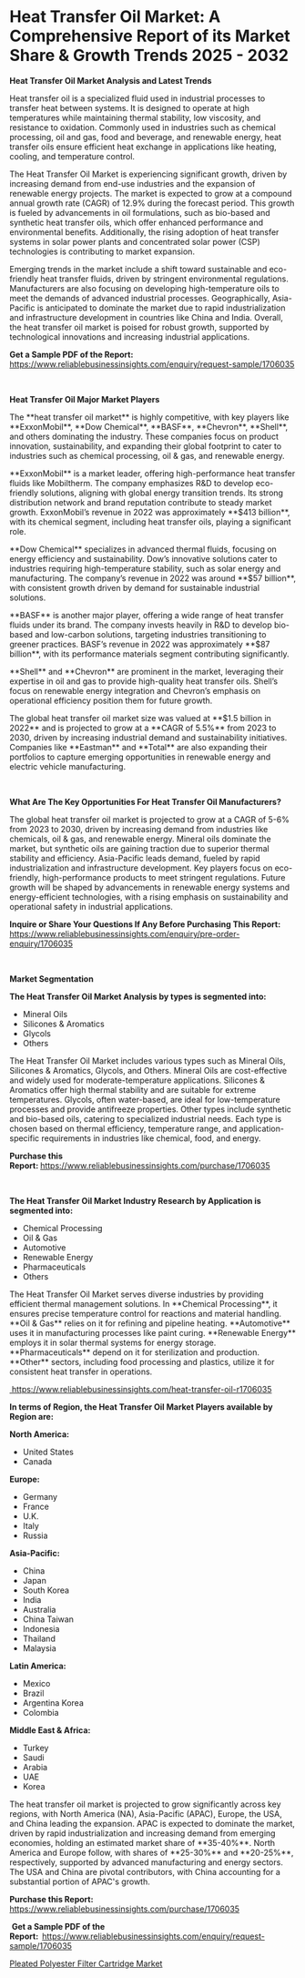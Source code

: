 <p><h1>Heat Transfer Oil Market: A Comprehensive Report of its Market Share & Growth Trends 2025 - 2032</h1></p><p><strong>Heat Transfer Oil Market Analysis and Latest Trends</strong></p>
<p><p>Heat transfer oil is a specialized fluid used in industrial processes to transfer heat between systems. It is designed to operate at high temperatures while maintaining thermal stability, low viscosity, and resistance to oxidation. Commonly used in industries such as chemical processing, oil and gas, food and beverage, and renewable energy, heat transfer oils ensure efficient heat exchange in applications like heating, cooling, and temperature control.</p><p>The Heat Transfer Oil Market is experiencing significant growth, driven by increasing demand from end-use industries and the expansion of renewable energy projects. The market is expected to grow at a compound annual growth rate (CAGR) of 12.9% during the forecast period. This growth is fueled by advancements in oil formulations, such as bio-based and synthetic heat transfer oils, which offer enhanced performance and environmental benefits. Additionally, the rising adoption of heat transfer systems in solar power plants and concentrated solar power (CSP) technologies is contributing to market expansion.</p><p>Emerging trends in the market include a shift toward sustainable and eco-friendly heat transfer fluids, driven by stringent environmental regulations. Manufacturers are also focusing on developing high-temperature oils to meet the demands of advanced industrial processes. Geographically, Asia-Pacific is anticipated to dominate the market due to rapid industrialization and infrastructure development in countries like China and India. Overall, the heat transfer oil market is poised for robust growth, supported by technological innovations and increasing industrial applications.</p></p>
<p><strong>Get a Sample PDF of the Report:&nbsp;</strong> <a href="https://www.reliablebusinessinsights.com/enquiry/request-sample/1706035?utm_campaign=2141&utm_medium=2&utm_source=Github&utm_content=ia&utm_term=25012025&utm_id=heat-transfer-oil">https://www.reliablebusinessinsights.com/enquiry/request-sample/1706035</a></p>
<p>&nbsp;</p>
<p><strong>Heat Transfer Oil Major Market Players</strong></p>
<p><p>The **heat transfer oil market** is highly competitive, with key players like **ExxonMobil**, **Dow Chemical**, **BASF**, **Chevron**, **Shell**, and others dominating the industry. These companies focus on product innovation, sustainability, and expanding their global footprint to cater to industries such as chemical processing, oil & gas, and renewable energy.</p><p>**ExxonMobil** is a market leader, offering high-performance heat transfer fluids like Mobiltherm. The company emphasizes R&D to develop eco-friendly solutions, aligning with global energy transition trends. Its strong distribution network and brand reputation contribute to steady market growth. ExxonMobil’s revenue in 2022 was approximately **$413 billion**, with its chemical segment, including heat transfer oils, playing a significant role.</p><p>**Dow Chemical** specializes in advanced thermal fluids, focusing on energy efficiency and sustainability. Dow’s innovative solutions cater to industries requiring high-temperature stability, such as solar energy and manufacturing. The company’s revenue in 2022 was around **$57 billion**, with consistent growth driven by demand for sustainable industrial solutions.</p><p>**BASF** is another major player, offering a wide range of heat transfer fluids under its brand. The company invests heavily in R&D to develop bio-based and low-carbon solutions, targeting industries transitioning to greener practices. BASF’s revenue in 2022 was approximately **$87 billion**, with its performance materials segment contributing significantly.</p><p>**Shell** and **Chevron** are prominent in the market, leveraging their expertise in oil and gas to provide high-quality heat transfer oils. Shell’s focus on renewable energy integration and Chevron’s emphasis on operational efficiency position them for future growth.</p><p>The global heat transfer oil market size was valued at **$1.5 billion in 2022** and is projected to grow at a **CAGR of 5.5%** from 2023 to 2030, driven by increasing industrial demand and sustainability initiatives. Companies like **Eastman** and **Total** are also expanding their portfolios to capture emerging opportunities in renewable energy and electric vehicle manufacturing.</p></p>
<p>&nbsp;</p>
<p><strong>What Are The Key Opportunities For Heat Transfer Oil Manufacturers?</strong></p>
<p><p>The global heat transfer oil market is projected to grow at a CAGR of 5-6% from 2023 to 2030, driven by increasing demand from industries like chemicals, oil & gas, and renewable energy. Mineral oils dominate the market, but synthetic oils are gaining traction due to superior thermal stability and efficiency. Asia-Pacific leads demand, fueled by rapid industrialization and infrastructure development. Key players focus on eco-friendly, high-performance products to meet stringent regulations. Future growth will be shaped by advancements in renewable energy systems and energy-efficient technologies, with a rising emphasis on sustainability and operational safety in industrial applications.</p></p>
<p><strong>Inquire or Share Your Questions If Any Before Purchasing This Report:</strong> <a href="https://www.reliablebusinessinsights.com/enquiry/pre-order-enquiry/1706035?utm_campaign=2141&utm_medium=2&utm_source=Github&utm_content=ia&utm_term=25012025&utm_id=heat-transfer-oil">https://www.reliablebusinessinsights.com/enquiry/pre-order-enquiry/1706035</a></p>
<p>&nbsp;</p>
<p><strong>Market Segmentation</strong></p>
<p><strong>The Heat Transfer Oil Market Analysis by types is segmented into:</strong></p>
<p><ul><li>Mineral Oils</li><li>Silicones & Aromatics</li><li>Glycols</li><li>Others</li></ul></p>
<p><p>The Heat Transfer Oil Market includes various types such as Mineral Oils, Silicones & Aromatics, Glycols, and Others. Mineral Oils are cost-effective and widely used for moderate-temperature applications. Silicones & Aromatics offer high thermal stability and are suitable for extreme temperatures. Glycols, often water-based, are ideal for low-temperature processes and provide antifreeze properties. Other types include synthetic and bio-based oils, catering to specialized industrial needs. Each type is chosen based on thermal efficiency, temperature range, and application-specific requirements in industries like chemical, food, and energy.</p></p>
<p><strong>Purchase this Report:&nbsp;</strong><a href="https://www.reliablebusinessinsights.com/purchase/1706035?utm_campaign=2141&utm_medium=2&utm_source=Github&utm_content=ia&utm_term=25012025&utm_id=heat-transfer-oil">https://www.reliablebusinessinsights.com/purchase/1706035</a></p>
<p>&nbsp;</p>
<p><strong>The Heat Transfer Oil Market Industry Research by Application is segmented into:</strong></p>
<p><ul><li>Chemical Processing</li><li>Oil & Gas</li><li>Automotive</li><li>Renewable Energy</li><li>Pharmaceuticals</li><li>Others</li></ul></p>
<p><p>The Heat Transfer Oil Market serves diverse industries by providing efficient thermal management solutions. In **Chemical Processing**, it ensures precise temperature control for reactions and material handling. **Oil & Gas** relies on it for refining and pipeline heating. **Automotive** uses it in manufacturing processes like paint curing. **Renewable Energy** employs it in solar thermal systems for energy storage. **Pharmaceuticals** depend on it for sterilization and production. **Other** sectors, including food processing and plastics, utilize it for consistent heat transfer in operations.</p></p>
<p><a href="https://www.reliablebusinessinsights.com/heat-transfer-oil-r1706035?utm_campaign=2141&utm_medium=2&utm_source=Github&utm_content=ia&utm_term=25012025&utm_id=heat-transfer-oil">&nbsp;https://www.reliablebusinessinsights.com/heat-transfer-oil-r1706035</a></p>
<p><strong>In terms of Region, the Heat Transfer Oil Market Players available by Region are:</strong></p>
<p>
    <p> <strong> North America: </strong>
        <ul>
            <li>United States</li>
            <li>Canada</li>
        </ul>
        </p> 
    <p> <strong> Europe: </strong>
        <ul>
            <li>Germany</li>
            <li>France</li>
            <li>U.K.</li>
            <li>Italy</li>
            <li>Russia</li>
        </ul>
        </p> 
    <p> <strong> Asia-Pacific: </strong>
        <ul>
            <li>China</li>
            <li>Japan</li>
            <li>South Korea</li>
            <li>India</li>
            <li>Australia</li>
            <li>China Taiwan</li>
            <li>Indonesia</li>
            <li>Thailand</li>
            <li>Malaysia</li>
        </ul>
        </p> 
    <p> <strong> Latin America: </strong>
        <ul>
            <li>Mexico</li>
            <li>Brazil</li>
            <li>Argentina Korea</li>
            <li>Colombia</li>
        </ul>
        </p> 
    <p> <strong> Middle East & Africa: </strong>
        <ul>
            <li>Turkey</li>
            <li>Saudi</li>
            <li>Arabia</li>
            <li>UAE</li>
            <li>Korea</li>
        </ul>
    </p>
    </p>
<p><p>The heat transfer oil market is projected to grow significantly across key regions, with North America (NA), Asia-Pacific (APAC), Europe, the USA, and China leading the expansion. APAC is expected to dominate the market, driven by rapid industrialization and increasing demand from emerging economies, holding an estimated market share of **35-40%**. North America and Europe follow, with shares of **25-30%** and **20-25%**, respectively, supported by advanced manufacturing and energy sectors. The USA and China are pivotal contributors, with China accounting for a substantial portion of APAC's growth.</p></p>
<p><strong>Purchase this Report: </strong><a href="https://www.reliablebusinessinsights.com/purchase/1706035?utm_campaign=2141&utm_medium=2&utm_source=Github&utm_content=ia&utm_term=25012025&utm_id=heat-transfer-oil">https://www.reliablebusinessinsights.com/purchase/1706035</a></p>
<p>&nbsp;<strong>Get a Sample PDF of the Report:&nbsp;&nbsp;</strong><a href="https://www.reliablebusinessinsights.com/enquiry/request-sample/1706035?utm_campaign=2141&utm_medium=2&utm_source=Github&utm_content=ia&utm_term=25012025&utm_id=heat-transfer-oil">https://www.reliablebusinessinsights.com/enquiry/request-sample/1706035</a></p>
<p><strong></strong></p>
<p><p><a href="https://github.com/mauripalmi/Market-Research-Report-List-5/blob/main/pleated-polyester-filter-cartridge-market.md?utm_campaign=2141&utm_medium=2&utm_source=Github&utm_content=ia&utm_term=25012025&utm_id=heat-transfer-oil">Pleated Polyester Filter Cartridge Market</a></p></p>
